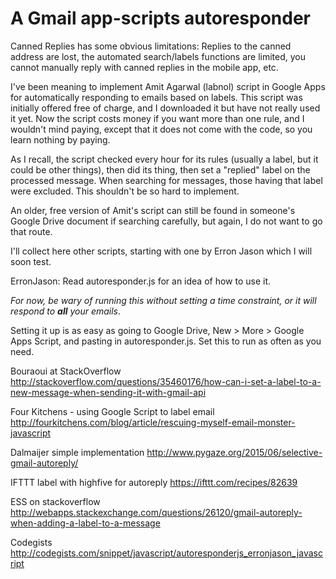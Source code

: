 # A Gmail app-scripts autoresponder

Canned Replies has some obvious limitations: Replies to the canned address are lost, the automated search/labels functions are limited, you cannot manually reply with canned replies in the mobile app, etc.

I've been meaning to implement Amit Agarwal (labnol) script in Google Apps for automatically responding to emails based on labels. This script was initially offered free of charge, and I downloaded it but have not really used it yet. Now the script costs money if you want more than one rule, and I wouldn't mind paying, except that it does not come with the code, so you learn nothing by paying.

As I recall, the script checked every hour for its rules (usually a label, but it could be other things), then did its thing, then set a "replied" label on the processed message. When searching for messages, those having that label were excluded. This shouldn't be so hard to implement.

An older, free version of Amit's script can still be found in someone's Google Drive document if searching carefully, but again, I do not want to go that route.

I'll collect here other scripts, starting with one by Erron Jason which I will soon test.

ErronJason:
Read autoresponder.js for an idea of how to use it.

_For now, be wary of running this without setting a time constraint, or it will respond to __all__ your emails_.

Setting it up is as easy as going to Google Drive, New > More > Google Apps Script, and pasting in autoresponder.js. Set this to run as often as you need.

Bouraoui at StackOverflow
http://stackoverflow.com/questions/35460176/how-can-i-set-a-label-to-a-new-message-when-sending-it-with-gmail-api

Four Kitchens - using Google Script to label email
http://fourkitchens.com/blog/article/rescuing-myself-email-monster-javascript

Dalmaijer simple implementation
http://www.pygaze.org/2015/06/selective-gmail-autoreply/

IFTTT label with highfive for autoreply
https://ifttt.com/recipes/82639

ESS on stackoverflow
http://webapps.stackexchange.com/questions/26120/gmail-autoreply-when-adding-a-label-to-a-message

Codegists
http://codegists.com/snippet/javascript/autoresponderjs_erronjason_javascript
